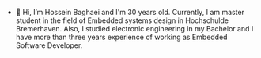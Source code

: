 - 👋 Hi, I’m Hossein Baghaei and I'm 30 years old. Currently, I am master student in the field of Embedded systems design in Hochschulde Bremerhaven. Also, I studied electronic engineering in my Bachelor and I have more than three years experience of working as Embedded Software Developer.

<!---
hosseinb1994/hosseinb1994 is a ✨ special ✨ repository because its `README.md` (this file) appears on your GitHub profile.
You can click the Preview link to take a look at your changes.
--->
